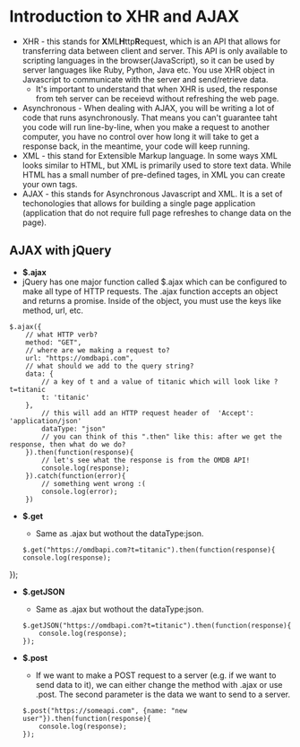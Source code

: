 # Introduction to XHR and AJAX
* XHR - this stands for **X**ML**H**ttp**R**equest, which is an API that allows for transferring data between client and server. This API is only available to scripting languages in the browser(JavaScript), so it can be used by server languages like Ruby, Python, Java etc. You use XHR object in Javascript to communicate with the server and send/retrieve data. 
	* It's important to understand that when XHR is used, the response from teh server can be receievd without refreshing the web page. 
* Asynchronous - When dealing with AJAX, you will be writing a lot of code that runs asynchronously. That means you can't guarantee taht you code will run line-by-line, when you make a request to another computer, you have no control over how long it will take to get a response back, in the meantime, your code will keep running. 
* XML - this stand for Extensible Markup language. In some ways XML looks similar to HTML, but XML is primarily used to store text data. While HTML has a small number of pre-defined tages, in XML you can create your own tags. 
* AJAX - this stands for Asynchronous Javascript and XML. It is a set of techonologies that allows for building a single page application (application that do not require full page refreshes to change data on the page). 

## AJAX with jQuery 
* **$.ajax**
 * jQuery has one major function called $.ajax which can be configured to make all type of HTTP requests. The .ajax function accepts an object and returns a promise. Inside of the object, you must use the keys like method, url, etc. 

```
$.ajax({
    // what HTTP verb?
    method: "GET",
    // where are we making a request to?
    url: "https://omdbapi.com",
    // what should we add to the query string?
    data: {
        // a key of t and a value of titanic which will look like ?t=titanic
        t: 'titanic'
    },
	    // this will add an HTTP request header of  'Accept': 'application/json'
	    dataType: "json"
	    // you can think of this ".then" like this: after we get the response, then what do we do? 
	}).then(function(response){
	    // let's see what the response is from the OMDB API!
	    console.log(response);
	}).catch(function(error){
	    // something went wrong :(
	    console.log(error);
	}) 

```

* **$.get**	
	* Same as .ajax but wothout the dataType:json. 

	```
	$.get("https://omdbapi.com?t=titanic").then(function(response){
    console.log(response);
});

* **$.getJSON**
	* Same as .ajax but wothout the dataType:json. 
	
	```
	$.getJSON("https://omdbapi.com?t=titanic").then(function(response){
	    console.log(response);
	});
	
	```
* **$.post**
	* If we want to make a POST request to a server (e.g. if we want to send data to it), we can either change the method with .ajax or use .post. The second parameter is the data we want to send to a server.

	```
	$.post("https://someapi.com", {name: "new user"}).then(function(response){
	    console.log(response);
	});
	```
 

	
